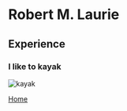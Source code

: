 # Robert M. Laurie
## Experience
### I like to kayak  
![kayak](https://www.mojosavings.com/wp-content/uploads/2018/03/Lifetime-Tamarack-Angler-10%E2%80%B2-Kayak-in-Tan.jpg "Nice kayak")

[Home](index)
